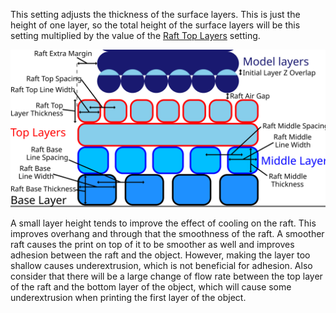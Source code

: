 This setting adjusts the thickness of the surface layers. This is just the height of one layer, so the total height of the surface layers will be this setting multiplied by the value of the [Raft Top Layers](raft_surface_layers) setting.

![Dimensions related to the raft](images/raft_dimensions.svg)

A small layer height tends to improve the effect of cooling on the raft. This improves overhang and through that the smoothness of the raft. A smoother raft causes the print on top of it to be smoother as well and improves adhesion between the raft and the object. However, making the layer too shallow causes underextrusion, which is not beneficial for adhesion. Also consider that there will be a large change of flow rate between the top layer of the raft and the bottom layer of the object, which will cause some underextrusion when printing the first layer of the object.